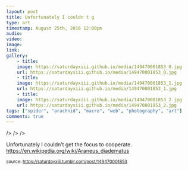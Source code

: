 ```yaml
---
layout: post
title: Unfortunately I couldn t g
type: art
timestamp: August 25th, 2016 12:00pm
audio: 
video: 
image: 
link: 
gallery:
	- title: 
	image: https://saturdayxiii.github.io/media/149470001853_0.jpg
	url: https://saturdayxiii.github.io/media/149470001853_0.jpg
	- title: 
	image: https://saturdayxiii.github.io/media/149470001853_1.jpg
	url: https://saturdayxiii.github.io/media/149470001853_1.jpg
	- title: 
	image: https://saturdayxiii.github.io/media/149470001853_2.jpg
	url: https://saturdayxiii.github.io/media/149470001853_2.jpg
tags: ["spider", "arachnid", "macro", "web", "photography", "art"]
comments: true
---
```


 />
 />
 />
        
Unfortunately I couldn’t get the focus to cooperate.
<br/>
<a href="https://en.wikipedia.org/wiki/Araneus_diadematus" target="_blank">https://en.wikipedia.org/wiki/Araneus_diadematus</a><br/>
 
  
<small>source: https://saturdayxiii.tumblr.com/post/149470001853</small>